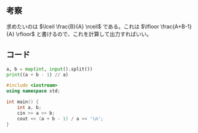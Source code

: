 ## 考察

求めたいのは $\lceil \frac{B}{A} \rceil$ である。これは $\lfloor \frac{A+B-1}{A} \rfloor$ と書けるので、これを計算して出力すればいい。

## コード

``` py
a, b = map(int, input().split())
print((a + b - 1) // a)
```

``` cpp
#include <iostream>
using namespace std;

int main() {
	int a, b;
	cin >> a >> b;
	cout << (a + b - 1) / a << '\n';
}
```